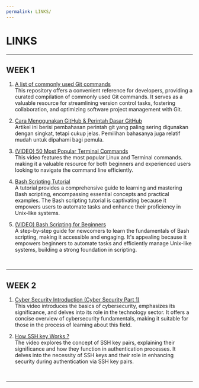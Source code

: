 ```yaml
---
permalink: LINKS/
---
```


# LINKS
<hr>

## WEEK 1

1. [A list of commonly used Git commands](https://github.com/joshnh/Git-Commands)<br>
This repository offers a convenient reference for developers, providing a curated compilation of commonly used Git commands. It serves as a valuable resource for streamlining version control tasks, fostering collaboration, and optimizing software project management with Git.

2. [Cara Menggunakan GitHub & Perintah Dasar GitHub](https://www.hostinger.co.id/tutorial/cara-menggunakan-github-perintah-dasar-github)<br>
Artikel ini berisi pembahasan perintah git yang paling sering digunakan dengan singkat, tetapi cukup jelas. Pemilihan bahasanya juga relatif mudah untuk dipahami bagi pemula.

3. [(VIDEO) 50 Most Popular Terminal Commands](https://www.youtube.com/watch?v=ZtqBQ68cfJc)<br>
This video features the most popular Linux and Terminal commands. making it a valuable resource for both beginners and experienced users looking to navigate the command line efficiently.

4. [Bash Scripting Tutorial](https://www.javatpoint.com/bash)<br>
A tutorial provides a comprehensive guide to learning and mastering Bash scripting, encompassing essential concepts and practical examples. The Bash scripting tutorial is captivating because it empowers users to automate tasks and enhance their proficiency in Unix-like systems.

5. [(VIDEO) Bash Scripting for Beginners](https://www.youtube.com/watch?v=tK9Oc6AEnR4)<br>
A step-by-step guide for newcomers to learn the fundamentals of Bash scripting, making it accessible and engaging. It's appealing because it empowers beginners to automate tasks and efficiently manage Unix-like systems, building a strong foundation in scripting.
<br>
<hr>

## WEEK 2

1. [Cyber Security Introduction (Cyber Security Part 1)](https://youtu.be/rcDO8km6R6c?si=gTfja7uJk1otT_jP)<br>
This video introduces the basics of cybersecurity, emphasizes its significance, and delves into its role in the technology sector. It offers a concise overview of cybersecurity fundamentals, making it suitable for those in the process of learning about this field.

2. [How SSH key Works ?](https://youtu.be/y2SWzw9D4RA?si=-Byb8Y9Rp9c9_tVy)<br>
The video explores the concept of SSH key pairs, explaining their significance and how they function in authentication processes. It delves into the necessity of SSH keys and their role in enhancing security during authentication via SSH key pairs.
<br>
<hr>
